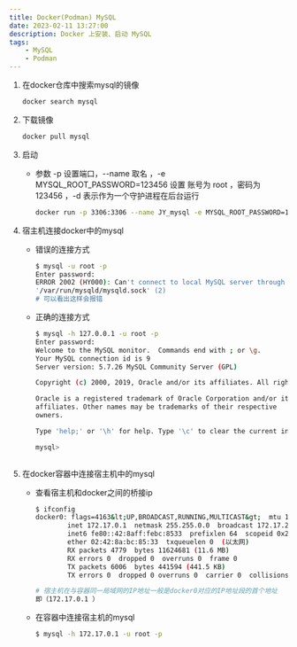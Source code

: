 ```yaml
---
title: Docker(Podman) MySQL
date: 2023-02-11 13:27:00
description: Docker 上安装、启动 MySQL 
tags:
    - MySQL
    - Podman
---
```


1. 在docker仓库中搜索mysql的镜像
    
    ```bash
    docker search mysql  
    ```
    
2. 下载镜像

    ```bash
    docker pull mysql
    ```
    
3. 启动

    - 参数 -p 设置端口，--name 取名 ，-e MYSQL_ROOT_PASSWORD=123456 设置 账号为 root ，密码为 123456 ，-d 表示作为一个守护进程在后台运行

        ```bash
        docker run -p 3306:3306 --name JY_mysql -e MYSQL_ROOT_PASSWORD=123456 -d mysql 
        ```
        
4. 宿主机连接docker中的mysql

    - 错误的连接方式
    
        ```bash
        $ mysql -u root -p
        Enter password: 
        ERROR 2002 (HY000): Can't connect to local MySQL server through socket 
        '/var/run/mysqld/mysqld.sock' (2)
        # 可以看出这样会报错     
        ```
        
    - 正确的连接方式
    
        ```bash
        $ mysql -h 127.0.0.1 -u root -p
        Enter password: 
        Welcome to the MySQL monitor.  Commands end with ; or \g.
        Your MySQL connection id is 9
        Server version: 5.7.26 MySQL Community Server (GPL)
        
        Copyright (c) 2000, 2019, Oracle and/or its affiliates. All rights reserved.
        
        Oracle is a registered trademark of Oracle Corporation and/or its
        affiliates. Other names may be trademarks of their respective
        owners.
        
        Type 'help;' or '\h' for help. Type '\c' to clear the current input statement.
        
        mysql> 
         
        ```
5. 在docker容器中连接宿主机中的mysql

    - 查看宿主机和docker之间的桥接ip
    
        ```bash
        $ ifconfig
        docker0: flags=4163&lt;UP,BROADCAST,RUNNING,MULTICAST&gt;  mtu 1500
                inet 172.17.0.1  netmask 255.255.0.0  broadcast 172.17.255.255
                inet6 fe80::42:8aff:febc:8533  prefixlen 64  scopeid 0x20&lt;link&gt;
                ether 02:42:8a:bc:85:33  txqueuelen 0  (以太网)
                RX packets 4779  bytes 11624681 (11.6 MB)
                RX errors 0  dropped 0  overruns 0  frame 0
                TX packets 6006  bytes 441594 (441.5 KB)
                TX errors 0  dropped 0 overruns 0  carrier 0  collisions 0
        
        # 宿主机在与容器同一局域网的IP地址一般是docker0对应的IP地址段的首个地址
        即（172.17.0.1 ）
        ```
        
    - 在容器中连接宿主机的mysql
    
        ```bash
        $ mysql -h 172.17.0.1 -u root -p
        ```
